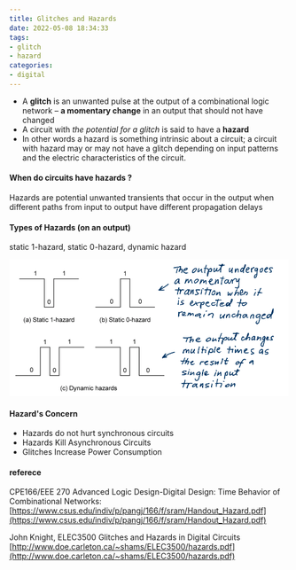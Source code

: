```yaml
---
title: Glitches and Hazards
date: 2022-05-08 18:34:33
tags:
- glitch
- hazard
categories:
- digital
---
```


- A **glitch** is an unwanted pulse at the output of a combinational logic network – **a momentary change** in an output that should not have changed
- A circuit with *the potential for a glitch* is said to have a **hazard**
- In other words a hazard is something intrinsic about a circuit; a circuit with hazard may or may not have a glitch depending on input patterns and the electric characteristics of the circuit.



#### When do circuits have hazards ?

Hazards are potential unwanted transients that occur in the output when different paths from input to output have different propagation delays

#### Types of Hazards (on an output)

static 1-hazard, static 0-hazard, dynamic hazard

![image-20220508183800744](glitch-hazard/image-20220508183800744.png)

#### Hazard's Concern

- Hazards do not hurt synchronous circuits
- Hazards Kill Asynchronous Circuits
- Glitches Increase Power Consumption



#### referece

CPE166/EEE 270 Advanced Logic Design-Digital Design: Time Behavior of Combinational Networks: [https://www.csus.edu/indiv/p/pangj/166/f/sram/Handout_Hazard.pdf](https://www.csus.edu/indiv/p/pangj/166/f/sram/Handout_Hazard.pdf)

John Knight, ELEC3500 Glitches and Hazards in Digital Circuits [http://www.doe.carleton.ca/~shams/ELEC3500/hazards.pdf](http://www.doe.carleton.ca/~shams/ELEC3500/hazards.pdf)
